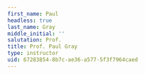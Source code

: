 ```yaml
---
first_name: Paul
headless: true
last_name: Gray
middle_initial: ''
salutation: Prof.
title: Prof. Paul Gray
type: instructor
uid: 67283854-8b7c-ae36-a577-5f3f7964caed
---
```

